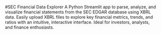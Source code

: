 #SEC Financial Data Explorer
A Python Streamlit app to parse, analyze, and visualize financial statements from the SEC EDGAR database using XBRL data. Easily upload XBRL files to explore key financial metrics, trends, and ratios with an intuitive, interactive interface. Ideal for investors, analysts, and finance enthusiasts.
